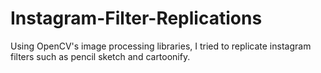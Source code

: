 # Instagram-Filter-Replications
Using OpenCV's image processing libraries, I tried to replicate instagram filters such as pencil sketch and cartoonify.
